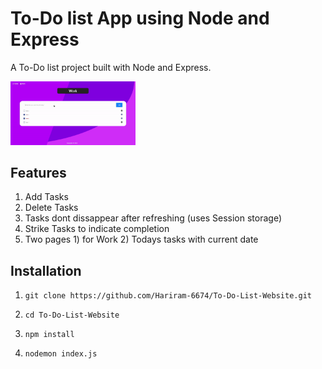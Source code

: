 # To-Do list App using Node and Express

A To-Do list project built with Node and Express.

<img src="https://github.com/Hariram-6674/To-Do-List-Website/blob/main/ezgif-1-12bdfeae7a.gif" width="200px">

## Features

1. Add Tasks
2. Delete Tasks
3. Tasks dont dissappear after refreshing (uses Session storage)
4. Strike Tasks to indicate completion
5. Two pages 1) for Work 2) Todays tasks with current date

## Installation

1. `git clone https://github.com/Hariram-6674/To-Do-List-Website.git`

2. `cd To-Do-List-Website`

3. `npm install`

4. `nodemon index.js`
